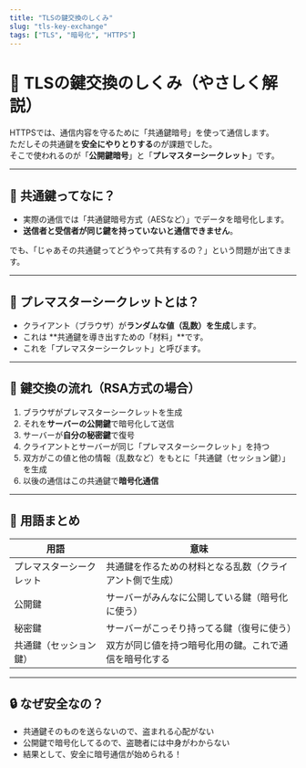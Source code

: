```yaml
---
title: "TLSの鍵交換のしくみ"
slug: "tls-key-exchange"
tags: ["TLS", "暗号化", "HTTPS"]
---
```


# 🔐 TLSの鍵交換のしくみ（やさしく解説）

HTTPSでは、通信内容を守るために「共通鍵暗号」を使って通信します。  
ただしその共通鍵を**安全にやりとりする**のが課題でした。  
そこで使われるのが「**公開鍵暗号**」と「**プレマスターシークレット**」です。

---

## 🔑 共通鍵ってなに？

- 実際の通信では「共通鍵暗号方式（AESなど）」でデータを暗号化します。
- **送信者と受信者が同じ鍵を持っていないと通信できません**。

でも、「じゃあその共通鍵ってどうやって共有するの？」という問題が出てきます。

---

## 🧪 プレマスターシークレットとは？

- クライアント（ブラウザ）が**ランダムな値（乱数）を生成**します。
- これは **共通鍵を導き出すための「材料」**です。
- これを「プレマスターシークレット」と呼びます。

---

## 🔐 鍵交換の流れ（RSA方式の場合）

1. ブラウザがプレマスターシークレットを生成
2. それを**サーバーの公開鍵**で暗号化して送信
3. サーバーが**自分の秘密鍵**で復号
4. クライアントとサーバーが同じ「プレマスターシークレット」を持つ
5. 双方がこの値と他の情報（乱数など）をもとに「共通鍵（セッション鍵）」を生成
6. 以後の通信はこの共通鍵で**暗号化通信**

---

## 🎯 用語まとめ

| 用語 | 意味 |
|------|------|
| プレマスターシークレット | 共通鍵を作るための材料となる乱数（クライアント側で生成） |
| 公開鍵 | サーバーがみんなに公開している鍵（暗号化に使う） |
| 秘密鍵 | サーバーがこっそり持ってる鍵（復号に使う） |
| 共通鍵（セッション鍵） | 双方が同じ値を持つ暗号化用の鍵。これで通信を暗号化する |

---

## 🔒 なぜ安全なの？

- 共通鍵そのものを送らないので、盗まれる心配がない
- 公開鍵で暗号化してるので、盗聴者には中身がわからない
- 結果として、安全に暗号通信が始められる！

